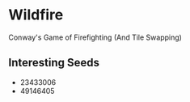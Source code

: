 # Wildfire
Conway's Game of Firefighting (And Tile Swapping)

## Interesting Seeds
 - 23433006
 - 49146405
